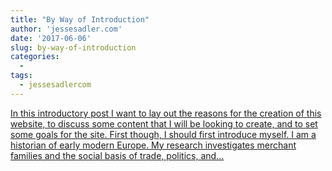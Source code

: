 ```yaml
---
title: "By Way of Introduction"
author: 'jessesadler.com'
date: '2017-06-06'
slug: by-way-of-introduction
categories:
  - 
tags:
  - jessesadlercom
---
```


[In this introductory post I want to lay out the reasons for the creation of this website, to discuss some content that I will be looking to create, and to set some goals for the site. First though, I should first introduce myself. I am a historian of early modern Europe. My research investigates merchant families and the social basis of trade, politics, and...<click to read more>](https://jessesadler.com/post/by-way-of-introduction/)

